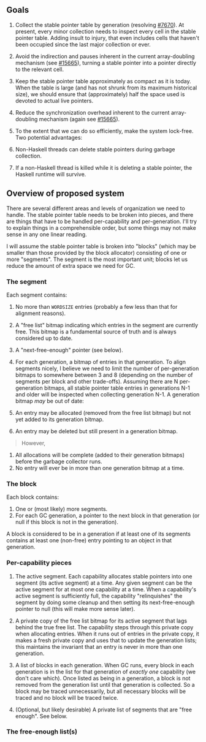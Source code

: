 ## Goals


1. Collect the stable pointer table by generation (resolving [\#7670](https://gitlab.staging.haskell.org/ghc/ghc/issues/7670)). At present, every minor collection needs to inspect every cell in the stable pointer table. Adding insult to injury, that even includes cells that haven't been occupied since the last major collection or ever.

1. Avoid the indirection and pauses inherent in the current array-doubling mechanism (see [\#15665](https://gitlab.staging.haskell.org/ghc/ghc/issues/15665)), turning a stable pointer into a pointer directly to the relevant cell.

1. Keep the stable pointer table approximately as compact as it is today. When the table is large (and has not shrunk from its maximum historical size), we should ensure that (approximately) half the space used is devoted to actual live pointers.

1. Reduce the synchronization overhead inherent to the current array-doubling mechanism (again see [\#15665](https://gitlab.staging.haskell.org/ghc/ghc/issues/15665)).

1. To the extent that we can do so efficiently, make the system lock-free. Two potential advantages:

  1. Non-Haskell threads can delete stable pointers during garbage collection.
  1. If a non-Haskell thread is killed while it is deleting a stable pointer, the Haskell runtime will survive.

## Overview of proposed system



There are several different areas and levels of organization we need to handle. The stable pointer table needs to be broken into pieces, and there are things that have to be handled per-capability and per-generation. I'll try to explain things in a comprehensible order, but some things may not make sense in any one linear reading.



I will assume the stable pointer table is broken into "blocks" (which may be smaller than those provided by the block allocator) consisting of one or more "segments". The segment is the most important unit; blocks let us reduce the amount of extra space we need for GC.


### The segment



Each segment contains:


1. No more than `WORDSIZE` entries (probably a few less than that for alignment reasons).
1. A "free list" bitmap indicating which entries in the segment are currently free. This bitmap is a fundamental source of truth and is always considered up to date.
1. A "next-free-enough" pointer (see below).
1. For each generation, a bitmap of entries in that generation. To align segments nicely, I believe we need to limit the number of per-generation bitmaps to somewhere between 3 and 8 (depending on the number of segments per block and other trade-offs). Assuming there are N per-generation bitmaps, all stable pointer table entries in generations N-1 and older will be inspected when collecting generation N-1. A generation bitmap *may* be out of date:

  1. An entry may be allocated (removed from the free list bitmap) but not yet added to its generation bitmap.
  1. An entry may be deleted but still present in a generation bitmap.


    


>
>
> However,
>
>

1. All allocations will be complete (added to their generation bitmaps) before the garbage collector runs.
1. No entry will ever be in more than one generation bitmap at a time.

### The block



Each block contains:


1. One or (most likely) more segments.
1. For each GC generation, a pointer to the next block in that generation (or null if this block is not in the generation).


A block is considered to be in a generation if at least one of its segments contains at least one (non-free) entry pointing to an object in that generation.


### Per-capability pieces


1. The active segment. Each capability allocates stable pointers into one segment (its active segment) at a time. Any given segment can be the active segment for at most one capability at a time. When a capability's active segment is sufficiently full, the capability "relinquishes" the segment by doing some cleanup and then setting its next-free-enough pointer to null (this will make more sense later).

1. A private copy of the free list bitmap for its active segment that lags behind the true free list. The capability steps through this private copy when allocating entries. When it runs out of entries in the private copy, it makes a fresh private copy and uses that to update the generation lists; this maintains the invariant that an entry is never in more than one generation.

1. A list of blocks in each generation. When GC runs, every block in each generation is in the list for that generation of *exactly one* capability (we don't care which). Once listed as being in a generation, a block is not removed from the generation list until that generation is collected. So a block may be traced unnecessarily, but all necessary blocks will be traced and no block will be traced twice.

1. (Optional, but likely desirable) A private list of segments that are "free enough". See below.

### The free-enough list(s)


